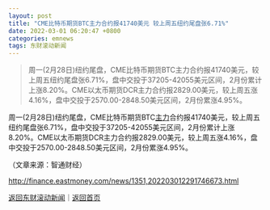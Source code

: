 ```yaml
---
layout: post
title: "CME比特币期货BTC主力合约报41740美元 较上周五纽约尾盘张6.71%"
date: 2022-03-01 06:20:47 +0800
categories: emnews
tags: 东财滚动新闻
---
```

> 周一(2月28日)纽约尾盘，CME比特币期货BTC主力合约报41740美元，较上周五纽约尾盘张6.71%，盘中交投于37205-42055美元区间，2月份累计上涨8.20%。CME以太币期货DCR主力合约报2829.00美元，较上周五涨4.16%，盘中交投于2570.00-2848.50美元区间，2月份累涨4.95%。

<p>周一(2月28日)纽约尾盘，CME比特币期货BTC<span id="Info.3291"><a href="http://data.eastmoney.com/zlsj/" class="infokey">主力</a></span>合约报41740美元，较上周五纽约尾盘张6.71%，盘中交投于37205-42055美元区间，2月份累计上涨8.20%。CME以太币期货DCR主力合约报2829.00美元，较上周五涨4.16%，盘中交投于2570.00-2848.50美元区间，2月份累涨4.95%。</p><p class="em_media">（文章来源：智通财经）</p>

<http://finance.eastmoney.com/news/1351,202203012291746673.html>

[返回东财滚动新闻](//finews.withounder.com/emnews/)｜[返回首页](//finews.withounder.com/)